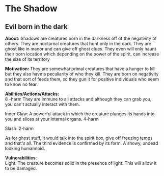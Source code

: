 # The Shadow
## Evil born in the dark

**About:** 
Shadows are creatures born in the darkness off of the negativity of others. They are nocturnal creatures that hunt only in the dark. They are ghost like in manor and can give off ghost clues. They even will only haunt their born location which depending on the power of the spirit, can increase the size of its territory
  
**Motivation:** 
They are somewhat primal creatures that have a hunger to kill but they also have a peculiarity of who they kill. They are born on negativity and that sort of feeds them, so they gun it for positive individuals who seem to know no fear. 

**Abilities/Actions/Attacks:**  
8 -harm
They are immune to all attacks and although they can grab you, you can't actually interact with them.

Inner Claw: A powerful attack in which the creature plunges its hands into you and slices at your internal organs. 4-harm

Slash: 2-harm

As for ghost stuff, it would talk into the spirit box, give off freezing temps and that's all. The third evidence is confirmed by its form. A showy, undead looking  humannoid. 
  
**Vulnerabilities**:  
Light. The creature becomes solid in the presence of light. This will allow it to be damaged. 
